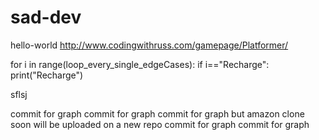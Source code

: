 # sad-dev


hello-world
http://www.codingwithruss.com/gamepage/Platformer/


for i in range(loop_every_single_edgeCases):
   if i=="Recharge":
      print("Recharge")

sflsj

commit for graph
commit for graph
commit for graph but amazon clone soon will be uploaded on a new repo
commit for graph
commit for graph
